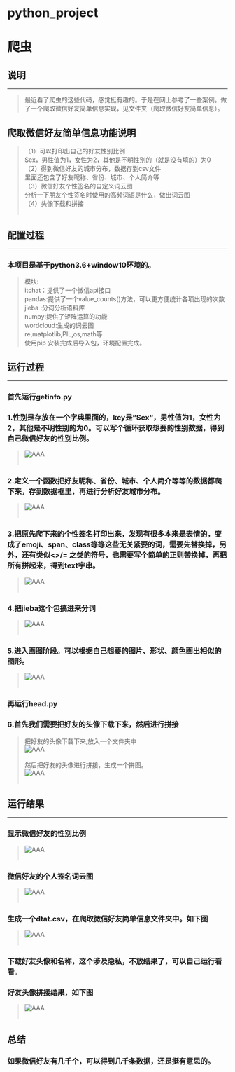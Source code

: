 # python_project
爬虫
==========
## 说明<br>
----------------
>最近看了爬虫的这些代码，感觉挺有趣的。于是在网上参考了一些案例。做了一个爬取微信好友简单信息实现，见文件夹（爬取微信好友简单信息）。<br>
## 爬取微信好友简单信息功能说明<br>
>（1）可以打印出自己的好友性别比例<br>
>  Sex，男性值为1，女性为2，其他是不明性别的（就是没有填的）为0<br>
>（2）得到微信好友的城市分布，数据存到csv文件<br>
>  里面还包含了好友昵称、省份、城市、个人简介等<br>
>（3）微信好友个性签名的自定义词云图<br>
>  分析一下朋友个性签名时使用的高频词语是什么，做出词云图<br>
>（4）头像下载和拼接<br><br>
## 配置过程<br>
--------------------------
### 本项目是基于python3.6+window10环境的。<br>
>模块:<br>
>itchat：提供了一个微信api接口<br>
>pandas:提供了一个value_counts()方法，可以更方便统计各项出现的次数<br>
>jieba :分词分析语料库<br>
>numpy:提供了矩阵运算的功能<br>
>wordcloud:生成的词云图<br>
re,matplotlib,PIL,os,math等<br>
使用pip 安装完成后导入包，环境配置完成。<br>
## 运行过程<br>
----------------------------
### 首先运行getinfo.py<br>
### 1.性别是存放在一个字典里面的，key是”Sex“，男性值为1，女性为2，其他是不明性别的为0。可以写个循环获取想要的性别数据，得到自己微信好友的性别比例。<br>
>![AAA](https://github.com/zhoujingwhy/python_project/raw/master/说明/QQ截图20180612171017.png)<br><br>
### 2.定义一个函数把好友昵称、省份、城市、个人简介等等的数据都爬下来，存到数据框里，再进行分析好友城市分布。<br>
>![AAA](https://github.com/zhoujingwhy/python_project/raw/master/说明/QQ截图20180612171200.png)<br><br>
### 3.把原先爬下来的个性签名打印出来，发现有很多本来是表情的，变成了emoji、span、class等等这些无关紧要的词，需要先替换掉，另外，还有类似<>/= 之类的符号，也需要写个简单的正则替换掉，再把所有拼起来，得到text字串。<br>
>![AAA](https://github.com/zhoujingwhy/python_project/raw/master/说明/QQ截图20180612171245.png)<br><br>
### 4.把jieba这个包搞进来分词<br>
>![AAA](https://github.com/zhoujingwhy/python_project/raw/master/说明/QQ截图20180612171320.png)<br><br>
### 5.进入画图阶段。可以根据自己想要的图片、形状、颜色画出相似的图形。
>![AAA](https://github.com/zhoujingwhy/python_project/raw/master/说明/QQ截图20180612171416.png)<br><br>
### 再运行head.py<br>
###  6.首先我们需要把好友的头像下载下来，然后进行拼接<br>
>把好友的头像下载下来,放入一个文件夹中<br>
>![AAA](https://github.com/zhoujingwhy/python_project/raw/master/说明/QQ截图20180620211248.png)<br><br>
>然后把好友的头像进行拼接，生成一个拼图。<br>
>![AAA](https://github.com/zhoujingwhy/python_project/raw/master/说明/QQ截图20180620211318.png)<br><br>
     
## 运行结果<br>
-------------------------------------------------------------
### 显示微信好友的性别比例<br>
>![AAA](https://github.com/zhoujingwhy/python_project/raw/master/说明/QQ截图20180612123421.png)<br><br>
### 微信好友的个人签名词云图<br>
>![AAA](https://github.com/zhoujingwhy/python_project/raw/master/说明/Figure_1.png)<br><br>
### 生成一个dtat.csv，在爬取微信好友简单信息文件夹中。如下图<br>
>![AAA](https://github.com/zhoujingwhy/python_project/raw/master/说明/QQ截图20180612184533.png)<br><br>
### 下载好友头像和名称，这个涉及隐私，不放结果了，可以自己运行看看。<br>
### 好友头像拼接结果，如下图<br>
>![AAA](https://github.com/zhoujingwhy/python_project/raw/master/爬取微信好友简单信息/拼接完成的图片/tp.jpg)<br><br>
## 总结<br>
### 如果微信好友有几千个，可以得到几千条数据，还是挺有意思的。
